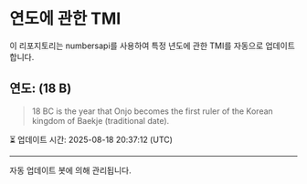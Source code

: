 
# 연도에 관한 TMI

이 리포지토리는 numbersapi를 사용하여 특정 년도에 관한 TMI를 자동으로 업데이트합니다.

## 연도: (18 B)
> 18 BC is the year that Onjo becomes the first ruler of the Korean kingdom of Baekje (traditional date).

⏳ 업데이트 시간: 2025-08-18 20:37:12 (UTC)

---
자동 업데이트 봇에 의해 관리됩니다.
